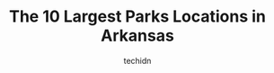 ---
layout: ampstory
image: https://i0.wp.com/paketmu.com/wp-content/uploads/2023/06/cane-creek-state-park-0-in-arkansas-1686370288.jpeg?resize=640,853
author: techidn
featured: false
description: Explore the diverse Park scene in Arkansas, home to an incredible selection of 10 establishments catering to every taste. Whether youre in search of iconic favorites or undiscovered treasur
title: The 10 Largest Parks Locations in Arkansas
cover:
   title: The 10 Largest Parks Locations in Arkansas
   subtitle: RICKPATE
   background: https://paketmu.com/wp-content/uploads/2023/06/cane-creek-state-park-0-in-arkansas-1686370288.jpeg

pages: 
 - layout: thirds
   top: <h1>#1 Hot Springs National Park</h1>
   bottom: "<p>What a delightful stop! This is worth a stop on your trip or even a destination. If you have 2 hours you can walk bathhouse row and see the gorgeous architecture of Hot s</p>"
   background: https://paketmu.com/wp-content/uploads/2023/06/cane-creek-state-park-1-in-arkansas-1686370288.jpeg
   backgroundblur: true
 - layout: thirds
   top: <h1>#2 Petit Jean State Park</h1>
   bottom: "<p>Petit Jean State Park has been one of my favorite wilderness experiences in Arkansas!  We stayed at the campground in the park which was extremely clean, had great facili</p>"
   background: https://paketmu.com/wp-content/uploads/2023/06/cane-creek-state-park-2-in-arkansas-1686370289.jpeg
   cta:
      link: https://paketmu.com/the-10-largest-parks-locations-in-arkansas/
      text: The 10 Largest Parks Locations in Arkansas
 - layout: thirds
   top: <h1>#3 Burns Park</h1>
   bottom: "<p>This is a nice, huge park. The Arkansas River flows along it, and you have access to fishing, and a boat ramp. There are also many different sport fields, mainly soccer o</p>"
   background: https://paketmu.com/wp-content/uploads/2023/06/cane-creek-state-park-3-in-arkansas-1686370290.jpeg
   cta:
      link: https://paketmu.com/the-10-largest-parks-locations-in-arkansas/
      text: The 10 Largest Parks Locations in Arkansas
 - layout: thirds
   top: <h1>#4 Mount Magazine State Park</h1>
   bottom: "<p>577 Lodge Dr, Paris, AR 72855, United States</p>"
   background: https://images.unsplash.com/photo-1632260260864-caf7fde5ec36?ixlib=rb-4.0.3&ixid=MnwxMjA3fDB8MHxwaG90by1wYWdlfHx8fGVufDB8fHx8&auto=format&fit=crop&w=640&h=853&q=80
   cta:
      link: https://paketmu.com/the-10-largest-parks-locations-in-arkansas/
      text: The 10 Largest Parks Locations in Arkansas
 - layout: thirds
   top: <h1>#5 Pinnacle Mountain State Park</h1>
   bottom: "<p>11901 Pinnacle Valley Rd, Roland, AR 72135, United States</p>"
   background: https://images.unsplash.com/photo-1531169509526-f8f1fdaa4a67?ixlib=rb-4.0.3&ixid=MnwxMjA3fDB8MHxwaG90by1wYWdlfHx8fGVufDB8fHx8&auto=format&fit=crop&w=640&h=853&q=80
   cta:
      link: https://paketmu.com/the-10-largest-parks-locations-in-arkansas/
      text: The 10 Largest Parks Locations in Arkansas
 - layout: thirds
   top: <h1>#6 Woolly Hollow State Park</h1>
   bottom: "<p>82 Woolly Hollow Rd, Greenbrier, AR 72058, United States</p>"
   background: https://images.unsplash.com/photo-1609083590460-7b8cc0ca65f8?ixlib=rb-4.0.3&ixid=MnwxMjA3fDB8MHxwaG90by1wYWdlfHx8fGVufDB8fHx8&auto=format&fit=crop&w=640&h=853&q=80
   cta:
      link: https://paketmu.com/the-10-largest-parks-locations-in-arkansas/
      text: The 10 Largest Parks Locations in Arkansas
 - layout: thirds
   top: <h1>#7 Daisy State Park</h1>
   bottom: "<p>103 E Park Rd, Kirby, AR 71950, United States</p>"
   background: https://images.unsplash.com/photo-1599422314077-f4dfdaa4cd09?ixlib=rb-4.0.3&ixid=MnwxMjA3fDB8MHxwaG90by1wYWdlfHx8fGVufDB8fHx8&auto=format&fit=crop&w=640&h=853&q=80
   cta:
      link: https://paketmu.com/the-10-largest-parks-locations-in-arkansas/
      text: The 10 Largest Parks Locations in Arkansas
 - layout: thirds
   middle: Continue reading...
   background: https://images.unsplash.com/photo-1533735380053-eb8d0759b24a?ixlib=rb-4.0.3&ixid=MnwxMjA3fDB8MHxwaG90by1wYWdlfHx8fGVufDB8fHx8&auto=format&fit=crop&w=640&h=853&q=80
   cta:
      link: https://paketmu.com/the-10-largest-parks-locations-in-arkansas/
      text: The 10 Largest Parks Locations in Arkansas
      
---